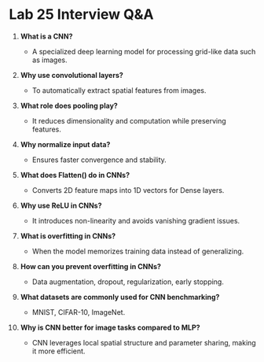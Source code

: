 # Lab 25 Interview Q&A

1. **What is a CNN?**
   - A specialized deep learning model for processing grid-like data such as images.

2. **Why use convolutional layers?**
   - To automatically extract spatial features from images.

3. **What role does pooling play?**
   - It reduces dimensionality and computation while preserving features.

4. **Why normalize input data?**
   - Ensures faster convergence and stability.

5. **What does Flatten() do in CNNs?**
   - Converts 2D feature maps into 1D vectors for Dense layers.

6. **Why use ReLU in CNNs?**
   - It introduces non-linearity and avoids vanishing gradient issues.

7. **What is overfitting in CNNs?**
   - When the model memorizes training data instead of generalizing.

8. **How can you prevent overfitting in CNNs?**
   - Data augmentation, dropout, regularization, early stopping.

9. **What datasets are commonly used for CNN benchmarking?**
   - MNIST, CIFAR-10, ImageNet.

10. **Why is CNN better for image tasks compared to MLP?**
    - CNN leverages local spatial structure and parameter sharing, making it more efficient.
